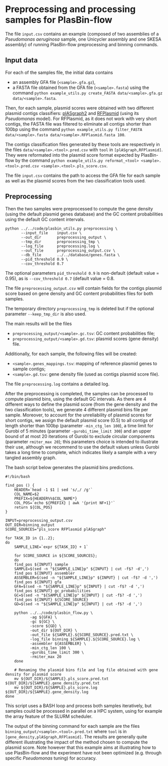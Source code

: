 # Preprocessing and processing samples for PlasBin-flow

The file `input.csv` contains an example (composed of two
assemblies of a *Pseudomonas aeruginosa* sample, one Unicycler
assembly and one SKESA assembly) of running PlasBin-flow
preprocessing and binning commands.

## Input data

For each of the samples file, the initial data contains
- an assembly GFA file (`<sample>.gfa.gz`),
- a FASTA file obtained from the GFA file (`<sample>.fasta`) using the command
  `python example_utils.py create_FASTA data/<sample>.gfa.gz data/<sample>.fasta`.
  

Then, for each sample, plasmid scores were obtained with two
different plasmid contigs classifiers:
<a href="https://github.com/cchauve/plASgraph2/">plASgraph2</a> and
<a href="https://github.com/aldertzomer/RFPlasmid">RFPlasmid</a>
(using its *Pseudomonas* model).  For RFPlasmid, as it does not work
with very short contigs, the FASTA file was filtered to eliminate all
contigs shorter than 100bp using the command `python example_utils.py
filter_FASTA data/<sample>.fasta data/<sample>.RFPlasmid.fasta 100`.

The contigs classification files generated by these tools are
respectively in the files `data/<sample>.<tool>.pred.csv` with `tool`
in `[plASgraph,RFPlasmid]`. They were reformated into the
plasmid score format expected by PlasBin-flow by the command
`
python example_utils.py reformat_<tool> <sample>.<tool>.pred.csv <sample>.<tool>.pls_score.csv
`.

The file `input.csv` contains the path to access the GFA file for each
sample as well as the plasmid scores from the two classification
tools used.

## Preprocessing

Then the two samples were preprocessed to compute the gene density
(using the default plasmid genes database) and the GC content
probabilities using the default GC content intervals.

```
python ../../code/plasbin_utils.py preprocessing \
       --input_file    input.csv \
       --out_dir       preprocessing_output \
       --tmp_dir       preprocessing_tmp \
       --log_file      preprocessing.log \
       --out_file      preprocessing_output.csv \
       --db_file       ../../database/genes.fasta \
       --pid_threshold 0.9 \
       --cov_threshold 0.7
```

The optional parameters `pid_threshold 0.9` is non-default (default
value = 0.95), as is `--cov_threshold 0.7` (default value = 0.8.

The file `preprocessing_output.csv` will contain fields for the
contigs plasmid score based on gene density and GC content
probabilities files for both samples.

The temporary directory `preprocessing_tmp` is deleted but if the
optional parameter `--keep_tmp_dir` is also used.

The main results will be the files
- `preprocessing_output/<sample>.gc.tsv`: GC content probabilities file;
- `preprocessing_output/<sample>.gd.tsv`: plasmid scores (gene density) file.

Additionally, for each sample, the following files will be created:
- `<sample>.genes_mappings.tsv`: mapping of reference plasmid
  genes to sample contigs;
- `<sample>.gd.tsv`: gene density file (used as contigs plasmid score
  file).

The file `preprocessing.log` contains a detailed log.

After the preprocessing is completed, the samples can be processed to
compute plasmid bins, using the default GC intervals. As there are 4
different ways to define the plasmid score (from the gene density and
the two classification tools), we generate 4 different plasmid bins
file per sample. Moreover, to account for the unreliability of plasmid
scores for short contigs, we assign the default plasmid score (0.5) to
all contigs of length shorter than 100bp (parameter `-min_ctg_len
100`), a time limit for Gurobi of 5 minutes (parameter
`-gurobi_time_limit 300`) and an upper bound of at most 20 iterations
of Gurobi to exclude circular components (parameter `rmiter_max 20`);
this parameters choice is intended to illustrate their use,
although we recommend to use the default values unless Gurobi
takes a long time to complete, which indicates likely a sample with a
very tangled assembly graph.

The bash script below generates the plasmid bins predictions.
```
#!/bin/bash

find_pos () {
    HEADER=`head -1 $1 | sed 's/,/ /g'`
    COL_NAME=$2
    PREFIX=${HEADER%%$COL_NAME*}
    COL_POS=`echo ${PREFIX} | awk '{print NF+1}'`
    return ${COL_POS}
}

INPUT=preprocessing_output.csv
OUT_DIR=binning_output
SCORE_SOURCES="pls_score RFPlasmid plASgraph"

for TASK_ID in {1..2};
do
    SAMPLE_LINE=`expr ${TASK_ID} + 1`

    for SCORE_SOURCE in ${SCORE_SOURCES};
    do
	find_pos ${INPUT} sample
	SAMPLE=$(sed -n "${SAMPLE_LINE}p" ${INPUT} | cut -f$? -d',')
	find_pos ${INPUT} assembler
	ASSEMBLER=$(sed -n "${SAMPLE_LINE}p" ${INPUT} | cut -f$? -d ',')
	find_pos ${INPUT} gfa
	GFA=$(sed -n "${SAMPLE_LINE}p" ${INPUT} | cut -f$? -d ',')
	find_pos ${INPUT} gc_probabilities
	GC=$(sed -n "${SAMPLE_LINE}p" ${INPUT} | cut -f$? -d ',')
	find_pos ${INPUT} ${SCORE_SOURCE}
	GD=$(sed -n "${SAMPLE_LINE}p" ${INPUT} | cut -f$? -d ',')
	
	python ../../code/plasbin_flow.py \
	       -ag ${GFA} \
	       -gc ${GC} \
	       -score ${GD} \
	       -out_dir ${OUT_DIR} \
	       -out_file ${SAMPLE}.${SCORE_SOURCE}.pred.txt \
	       -log_file binning_${SAMPLE}.${SCORE_SOURCE}.log \
	       -assembler ${ASSEMBLER} \
	       -min_ctg_len 100 \
	       -gurobi_time_limit 300 \
	       -rmiter_max 20
    done

    # Renaming the plasmid bins file and log file obtained with gene density for plasmid score
    mv ${OUT_DIR}/${SAMPLE}.pls_score.pred.txt ${OUT_DIR}/${SAMPLE}.gene_density.pred.txt
    mv ${OUT_DIR}/${SAMPLE}.pls_score.log ${OUT_DIR}/${SAMPLE}.gene_density.log
done
```

This script uses a BASH loop and process both samples iteratively, but
samples could be processed in parallel on a HPC system, using for
example the array feature of the SLURM scheduler.

The output of the binning command for each sample are the files
`binning_output/<sample>.<tool>.pred.txt` where `tool` is in
`[gene_density,plASgraph,RFPlasmid]`.  The results are
generally quite different illustrating the impact of the method chosen
to compute the plasmid score. Note however that this example aims at
illustrating how to use PlasBin-flow and the experiment have not been
optimized (e.g. through specific *Pseudomonas* tuning) for accuracy.


